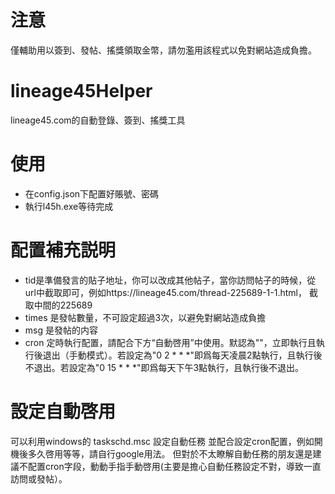 # 注意
僅輔助用以簽到、發帖、搖獎領取金幣，請勿濫用該程式以免對網站造成負擔。

# lineage45Helper
lineage45.com的自動登錄、簽到、搖獎工具

# 使用
- 在config.json下配置好賬號、密碼
- 執行l45h.exe等待完成

# 配置補充説明
- tid是準備發言的貼子地址，你可以改成其他帖子，當你訪問帖子的時候，從url中截取即可，例如https://lineage45.com/thread-225689-1-1.html， 截取中間的225689
- times 是發帖數量，不可設定超過3次，以避免對網站造成負擔
- msg 是發帖的内容
- cron 定時執行配置，請配合下方“自動啓用”中使用。默認為""，立即執行且執行後退出（手動模式）。若設定為"0 2 * * *"即爲每天凌晨2點執行，且執行後不退出。若設定為"0 15 * * *"即爲每天下午3點執行，且執行後不退出。

# 設定自動啓用
可以利用windows的 taskschd.msc 設定自動任務 並配合設定cron配置，例如開機後多久啓用等等，請自行google用法。
但對於不太瞭解自動任務的朋友還是建議不配置cron字段，動動手指手動啓用(主要是擔心自動任務設定不對，導致一直訪問或發帖）。
